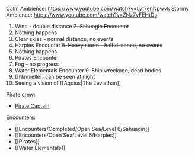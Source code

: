Calm Ambience: https://www.youtube.com/watch?v=Lyt7enNpwvk
Stormy Ambience: https://www.youtube.com/watch?v=ZNz7yFEHtDs

1. Wind - double distance
~~2. Sahuagin Encounter~~
2. Nothing happens
3. Clear skies - normal distance, no events
4. Harpies Encounter
~~5. Heavy storm - half distance, no events~~
5. Nothing happens
6. Pirates Encounter
7. Fog - no progress
8. Water Elementals Encounter
~~9. Ship wreckage, dead bodies~~
9. [[Namielle]] can be seen at night
10. Seeing a vision of [[Aquios|The Leviathan]]

Pirate crew:
- [Pirate Captain](https://5e.tools/bestiary.html#pirate%20captain_gos)

Encounters:
- [[Encounters/Completed/Open Sea/Level 6/Sahuagin]]
- [[Encounters/Open Sea/Level 6/Harpies]]
- [[Pirates]]
- [[Water Elementals]]
